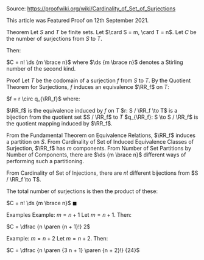 # 

Source: https://proofwiki.org/wiki/Cardinality_of_Set_of_Surjections

  This article was Featured Proof on 12th September 2021.




Theorem
Let $S$ and $T$ be finite sets.
Let $\card S = m, \card T = n$.
Let $C$ be the number of surjections from $S$ to $T$.

Then:

$C = n! \ds {m \brace n}$
where $\ds {m \brace n}$ denotes a Stirling number of the second kind.


Proof
Let $T$ be the codomain of a surjection $f$ from $S$ to $T$.
By the Quotient Theorem for Surjections, $f$ induces an equivalence $\RR_f$ on $T$:

$f = r \circ q_{\RR_f}$
where:

$\RR_f$ is the equivalence induced by $f$ on $T$
$r: S / \RR_f \to T$ is a bijection from the quotient set $S / \RR_f$ to $T$
$q_{\RR_f}: S \to S / \RR_f$ is the quotient mapping induced by $\RR_f$.

From the Fundamental Theorem on Equivalence Relations, $\RR_f$ induces a partition on $S$.
From Cardinality of Set of Induced Equivalence Classes of Surjection, $\RR_f$ has $m$ components.
From Number of Set Partitions by Number of Components, there are $\ds {m \brace n}$ different ways of performing such a partitioning.

From Cardinality of Set of Injections, there are $n!$ different bijections from $S / \RR_f \to T$.

The total number of surjections is then the product of these:

$C = n! \ds {m \brace n}$
$\blacksquare$


Examples
Example: $m = n + 1$
Let $m = n + 1$.
Then:

$C = \dfrac {n \paren {n + 1}!} 2$


Example: $m = n + 2$
Let $m = n + 2$.
Then:

$C = \dfrac {n \paren {3 n + 1} \paren {n + 2}!} {24}$




